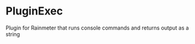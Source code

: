 PluginExec
==========

Plugin for Rainmeter that runs console commands and returns output as a string
